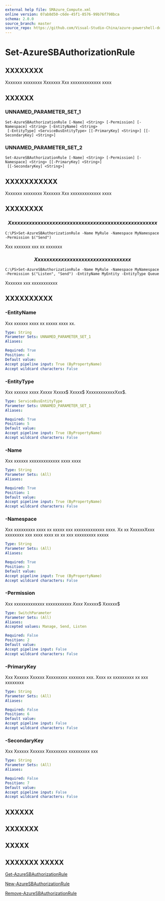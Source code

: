 ```yaml
---
external help file: SMAzure_Compute.xml
online version: 07ab8d50-c6de-45f1-8576-99b76f798bca
schema: 2.0.0
source_branch: master
source_repo: https://github.com/Visual-Studio-China/azure-powershell-docs-int
---
```


# Set-AzureSBAuthorizationRule
## XXXXXXXX
Xxxxxxx xxxxxxxx Xxxxxxx Xxx xxxxxxxxxxxxx xxxx

## XXXXXX

### UNNAMED_PARAMETER_SET_1
```
Set-AzureSBAuthorizationRule [-Name] <String> [-Permission] [-Namespace] <String> [-EntityName] <String>
 [-EntityType] <ServiceBusEntityType> [[-PrimaryKey] <String>] [[-SecondaryKey] <String>]
```

### UNNAMED_PARAMETER_SET_2
```
Set-AzureSBAuthorizationRule [-Name] <String> [-Permission] [-Namespace] <String> [[-PrimaryKey] <String>]
 [[-SecondaryKey] <String>]
```

## XXXXXXXXXXX
Xxxxxxx xxxxxxxx Xxxxxxx Xxx xxxxxxxxxxxxx xxxx

## XXXXXXXX

### $$$$$$$$$$$$$$ Xxxxx xxxxxxx xxx xxx xxxxxxxxxxxxx xxxx xx xxxxxxxxx xxxxx $$$$$$$$$$$$$$
```
C:\PS>Set-AzureSBAuthorizationRule -Name MyRule -Namespace MyNamespace -Permission $("Send")
```

Xxx xxxxxxx xxx xx xxxxxxx

### $$$$$$$$$$$$$$ Xxxxxx xxxxxxxxxxxxx xxxx xxxxxxxxxx $$$$$$$$$$$$$$
```
C:\PS>Set-AzureSBAuthorizationRule -Name MyRule -Namespace MyNamespace -Permission $("Listen", "Send") -EntityName MyEntity -EntityType Queue
```

Xxxxxxx xxx xxxxxxxxxxx

## XXXXXXXXXX

### -EntityName
Xxx xxxxxx xxxx xx xxxxx xxxx xx.

```yaml
Type: String
Parameter Sets: UNNAMED_PARAMETER_SET_1
Aliases: 

Required: True
Position: 4
Default value: 
Accept pipeline input: True (ByPropertyName)
Accept wildcard characters: False
```

### -EntityType
Xxx xxxxxx xxxx $Xxxxx$ Xxxxx$ Xxxxx$ XxxxxxxxxxxxXxx$.

```yaml
Type: ServiceBusEntityType
Parameter Sets: UNNAMED_PARAMETER_SET_1
Aliases: 

Required: True
Position: 5
Default value: 
Accept pipeline input: True (ByPropertyName)
Accept wildcard characters: False
```

### -Name
Xxx xxxxxx xxxxxxxxxxxxx xxxx xxxx

```yaml
Type: String
Parameter Sets: (All)
Aliases: 

Required: True
Position: 1
Default value: 
Accept pipeline input: True (ByPropertyName)
Accept wildcard characters: False
```

### -Namespace
Xxx xxxxxxxxx xxxx xx xxxxx xxx xxxxxxxxxxxxx xxxx.
Xx xx XxxxxxXxxx xxxxxxxx xxx xxxx xxxx xx xx xxx xxxxxxxxx xxxxx

```yaml
Type: String
Parameter Sets: (All)
Aliases: 

Required: True
Position: 3
Default value: 
Accept pipeline input: True (ByPropertyName)
Accept wildcard characters: False
```

### -Permission
Xxx xxxxxxxxxxxxx xxxxxxxxxxx $Xxxx$ Xxxxxx$ Xxxxxx$

```yaml
Type: SwitchParameter
Parameter Sets: (All)
Aliases: 
Accepted values: Manage, Send, Listen

Required: False
Position: 2
Default value: 
Accept pipeline input: False
Accept wildcard characters: False
```

### -PrimaryKey
Xxx Xxxxxx Xxxxxx Xxxxxxxxx xxxxxxx xxx.
Xxxx xx xxxxxxxxx xx xxx xxxxxxxx

```yaml
Type: String
Parameter Sets: (All)
Aliases: 

Required: False
Position: 6
Default value: 
Accept pipeline input: False
Accept wildcard characters: False
```

### -SecondaryKey
Xxx Xxxxxx Xxxxxx Xxxxxxxxx xxxxxxxxx xxx

```yaml
Type: String
Parameter Sets: (All)
Aliases: 

Required: False
Position: 7
Default value: 
Accept pipeline input: False
Accept wildcard characters: False
```

## XXXXXX

## XXXXXXX

## XXXXX

## XXXXXXX XXXXX

[Get-AzureSBAuthorizationRule](07ab8d50-c6de-45f1-8576-99b76f798bca)

[New-AzureSBAuthorizationRule](3e60e1c8-7421-4762-befc-5c8974f684c4)

[Remove-AzureSBAuthorizationRule](7d4951b1-15ff-4fa4-9122-36538eee9cbe)



